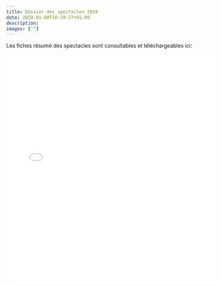 ```yaml
---
title: Dossier des spectacles 2019
date: 2020-01-08T10:39:27+01:00
description: 
images: [""]
---
```



Les fiches résumé des spectacles sont consultables et téléchargeables ici:<br>
<br>
<embed src="/images/dossier-oasis-aurillac.pdf" width="560px" height="600px" />
